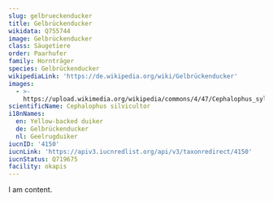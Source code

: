 ```yaml
---
slug: gelbrueckenducker
title: Gelbrückenducker
wikidata: Q755744
image: Gelbrückenducker
class: Säugetiere
order: Paarhufer
family: Hornträger
species: Gelbrückenducker
wikipediaLink: 'https://de.wikipedia.org/wiki/Gelbrückenducker'
images:
  - >-
    https://upload.wikimedia.org/wikipedia/commons/4/47/Cephalophus_sylvicultor_sylvicultor2.jpg
scientificName: Cephalophus silvicultor
i18nNames:
  en: Yellow-backed duiker
  de: Gelbrückenducker
  nl: Geelrugduiker
iucnID: '4150'
iucnLink: 'https://apiv3.iucnredlist.org/api/v3/taxonredirect/4150'
iucnStatus: Q719675
facility: okapis
---
```


I am content.
